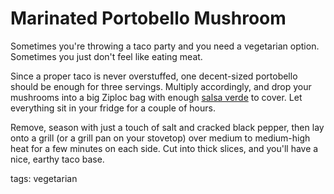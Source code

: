 Marinated Portobello Mushroom
=============================

Sometimes you're throwing a taco party and you need a vegetarian option. Sometimes you just don't feel like eating meat.

Since a proper taco is never overstuffed, one decent-sized portobello should be enough for three servings. Multiply accordingly, and drop your mushrooms into a big Ziploc bag with enough [salsa verde](/condiments/simple_salsa_verde.md) to cover. Let everything sit in your fridge for a couple of hours.

Remove, season with just a touch of salt and cracked black pepper, then lay onto a grill (or a grill pan on your stovetop) over medium to medium-high heat for a few minutes on each side. Cut into thick slices, and you'll have a nice, earthy taco base.

tags: vegetarian
